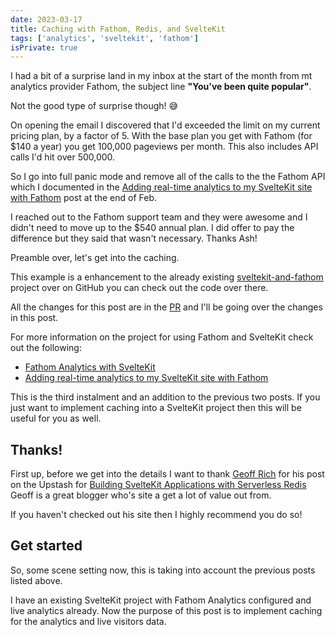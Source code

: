 ```yaml
---
date: 2023-03-17
title: Caching with Fathom, Redis, and SvelteKit
tags: ['analytics', 'sveltekit', 'fathom']
isPrivate: true
---
```


<script>
  import { Tweet } from 'sveltekit-embed'
</script>

I had a bit of a surprise land in my inbox at the start of the month
from mt analytics provider Fathom, the subject line **"You've been
quite popular"**.

Not the good type of surprise though! 😅

On opening the email I discovered that I'd exceeded the limit on my
current pricing plan, by a factor of 5. With the base plan you get
with Fathom (for $140 a year) you get 100,000 pageviews per month.
This also includes API calls I'd hit over 500,000.

So I go into full panic mode and remove all of the calls to the the
Fathom API which I documented in the [Adding real-time analytics to my
SvelteKit site with Fathom] post at the end of Feb.

I reached out to the Fathom support team and they were awesome and I
didn't need to move up to the $540 annual plan. I did offer to pay the
difference but they said that wasn't necessary. Thanks Ash!

<Tweet tweetLink="spences10/status/1632735190266130433" />

Preamble over, let's get into the caching.

This example is a enhancement to the already existing
[sveltekit-and-fathom] project over on GitHub you can check out the
code over there.

All the changes for this post are in the [PR] and I'll be going over
the changes in this post.

For more information on the project for using Fathom and SvelteKit
check out the following:

- [Fathom Analytics with SvelteKit]
- [Adding real-time analytics to my SvelteKit site with Fathom]

This is the third instalment and an addition to the previous two
posts. If you just want to implement caching into a SvelteKit project
then this will be useful for you as well.

## Thanks!

First up, before we get into the details I want to thank [Geoff Rich]
for his post on the Upstash for [Building SvelteKit Applications with
Serverless Redis] Geoff is a great blogger who's site a get a lot of
value out from.

If you haven't checked out his site then I highly recommend you do so!

## Get started

So, some scene setting now, this is taking into account the previous
posts listed above.

I have an existing SvelteKit project with Fathom Analytics configured
and live analytics already. Now the purpose of this post is to
implement caching for the analytics and live visitors data.

<!-- Links -->

[sveltekit-and-fathom]:
  https://github.com/spences10/sveltekit-and-fathom
[Adding real-time analytics to my SvelteKit site with Fathom]:
  https://scottspence.com/posts/adding-real-time-analytics-to-my-sveltekit-site-with-fathom
[Fathom Analytics with SvelteKit]:
  https://scottspence.com/posts/fathom-analytics-with-svelte
[Adding real-time analytics to my SvelteKit site with Fathom]:
  https://scottspence.com/posts/adding-real-time-analytics-to-my-sveltekit-site-with-fathom
[PR]: https://github.com/spences10/sveltekit-and-fathom/pull/168
[Building SvelteKit Applications with Serverless Redis]:
  https://upstash.com/blog/svelte-with-serverless-redis
[Geoff Rich]: https://geoffrich.net
